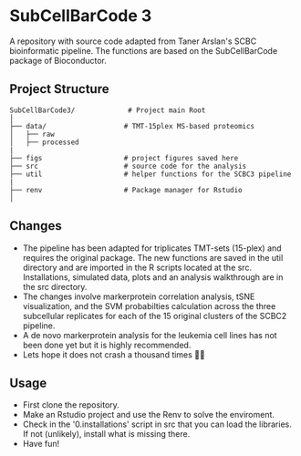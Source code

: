 # SubCellBarCode 3 
A repository with source code adapted from Taner Arslan's SCBC bioinformatic pipeline. The functions are based on the SubCellBarCode package of Bioconductor. <br>

## Project Structure 
```
SubCellBarCode3/             # Project main Root
│
├── data/                   # TMT-15plex MS-based proteomics
│   ├── raw
│   ├── processed 
|
├── figs                    # project figures saved here 
├── src                     # source code for the analysis 
├── util                    # helper functions for the SCBC3 pipeline 
|
├── renv                    # Package manager for Rstudio 
│   
```

## Changes 
- The pipeline has been adapted for triplicates TMT-sets (15-plex) and requires the original package. The new functions are saved in the util directory and are imported in the R scripts located at the src. Installations, simulated data, plots and an analysis walkthrough are in the src directory. 
- The changes involve markerprotein correlation analysis, tSNE visualization, and the SVM probabilties calculation across the three subcellular replicates for each of the 15 original clusters of the SCBC2 pipeline.
- A de novo markerprotein analysis for the leukemia cell lines has not been done yet but it is highly recommended. 
- Lets hope it does not crash a thousand times 🤘🤘

## Usage 
- First clone the repository.
- Make an Rstudio project and use the Renv to solve the enviroment.
- Check in the '0.installations' script in src that you can load the libraries. If not (unlikely), install what is missing there. 
- Have fun! 